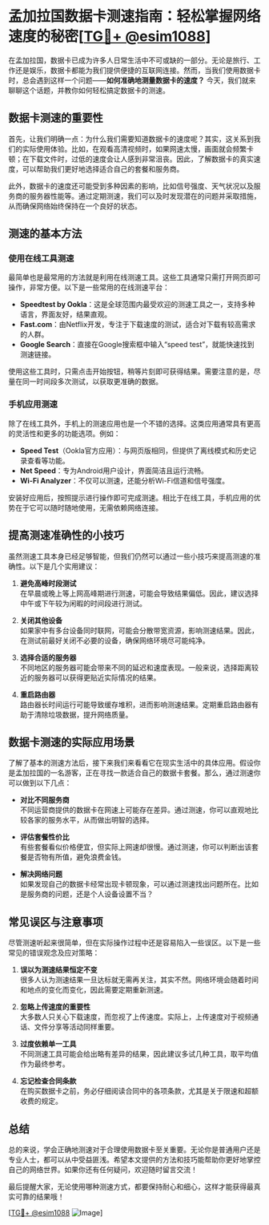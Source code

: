 # 孟加拉国数据卡测速指南：轻松掌握网络速度的秘密[[TG💪+ @esim1088](https://t.me/s/esim1088)]

在孟加拉国，数据卡已成为许多人日常生活中不可或缺的一部分。无论是旅行、工作还是娱乐，数据卡都能为我们提供便捷的互联网连接。然而，当我们使用数据卡时，总会遇到这样一个问题——**如何准确地测量数据卡的速度？** 今天，我们就来聊聊这个话题，并教你如何轻松搞定数据卡的测速。

## 数据卡测速的重要性

首先，让我们明确一点：为什么我们需要知道数据卡的速度呢？其实，这关系到我们的实际使用体验。比如，在观看高清视频时，如果网速太慢，画面就会频繁卡顿；在下载文件时，过低的速度会让人感到非常沮丧。因此，了解数据卡的真实速度，可以帮助我们更好地选择适合自己的套餐和服务商。

此外，数据卡的速度还可能受到多种因素的影响，比如信号强度、天气状况以及服务商的服务器性能等。通过定期测速，我们可以及时发现潜在的问题并采取措施，从而确保网络始终保持在一个良好的状态。

## 测速的基本方法

### 使用在线工具测速

最简单也是最常用的方法就是利用在线测速工具。这些工具通常只需打开网页即可操作，非常方便。以下是一些常用的在线测速平台：

- **Speedtest by Ookla**：这是全球范围内最受欢迎的测速工具之一，支持多种语言，界面友好，结果直观。
- **Fast.com**：由Netflix开发，专注于下载速度的测试，适合对下载有较高需求的人群。
- **Google Search**：直接在Google搜索框中输入“speed test”，就能快速找到测速链接。

使用这些工具时，只需点击开始按钮，稍等片刻即可获得结果。需要注意的是，尽量在同一时间段多次测试，以获取更准确的数据。

### 手机应用测速

除了在线工具外，手机上的测速应用也是一个不错的选择。这类应用通常具有更高的灵活性和更多的功能选项。例如：

- **Speed Test**（Ookla官方应用）：与网页版相同，但提供了离线模式和历史记录查看等功能。
- **Net Speed**：专为Android用户设计，界面简洁且运行流畅。
- **Wi-Fi Analyzer**：不仅可以测速，还能分析Wi-Fi信道和信号强度。

安装好应用后，按照提示进行操作即可完成测速。相比于在线工具，手机应用的优势在于它可以随时随地使用，无需依赖网络连接。

## 提高测速准确性的小技巧

虽然测速工具本身已经足够智能，但我们仍然可以通过一些小技巧来提高测速的准确性。以下是几个实用建议：

1. **避免高峰时段测试**  
   在早晨或晚上等上网高峰期进行测速，可能会导致结果偏低。因此，建议选择中午或下午较为闲暇的时间段进行测试。

2. **关闭其他设备**  
   如果家中有多台设备同时联网，可能会分散带宽资源，影响测速结果。因此，在测试前最好关闭不必要的设备，确保网络环境尽可能纯净。

3. **选择合适的服务器**  
   不同地区的服务器可能会带来不同的延迟和速度表现。一般来说，选择距离较近的服务器可以获得更贴近实际情况的结果。

4. **重启路由器**  
   路由器长时间运行可能导致缓存堆积，进而影响测速结果。定期重启路由器有助于清除垃圾数据，提升网络质量。

## 数据卡测速的实际应用场景

了解了基本的测速方法后，接下来我们来看看它在现实生活中的具体应用。假设你是孟加拉国的一名游客，正在寻找一款适合自己的数据卡套餐。那么，通过测速你可以做到以下几点：

- **对比不同服务商**  
  不同运营商提供的数据卡在网速上可能存在差异。通过测速，你可以直观地比较各家的服务水平，从而做出明智的选择。

- **评估套餐性价比**  
  有些套餐看似价格便宜，但实际上网速却很慢。通过测速，你可以判断出该套餐是否物有所值，避免浪费金钱。

- **解决网络问题**  
  如果发现自己的数据卡经常出现卡顿现象，可以通过测速找出问题所在。比如是服务商的问题，还是个人设备设置不当？

## 常见误区与注意事项

尽管测速听起来很简单，但在实际操作过程中还是容易陷入一些误区。以下是一些常见的错误观念及应对策略：

1. **误以为测速结果恒定不变**  
   很多人认为测速结果一旦达标就无需再关注，其实不然。网络环境会随着时间和地点的变化而变化，因此需要定期重新测速。

2. **忽略上传速度的重要性**  
   大多数人只关心下载速度，而忽视了上传速度。实际上，上传速度对于视频通话、文件分享等活动同样重要。

3. **过度依赖单一工具**  
   不同测速工具可能会给出略有差异的结果，因此建议多试几种工具，取平均值作为最终参考。

4. **忘记检查合同条款**  
   在购买数据卡之前，务必仔细阅读合同中的各项条款，尤其是关于限速和超额收费的规定。

## 总结

总的来说，学会正确地测速对于合理使用数据卡至关重要。无论你是普通用户还是专业人士，都可以从中受益匪浅。希望本文提供的方法和技巧能帮助你更好地掌控自己的网络世界。如果你还有任何疑问，欢迎随时留言交流！

最后提醒大家，无论使用哪种测速方式，都要保持耐心和细心，这样才能获得最真实可靠的结果哦！  

[[TG💪+ @esim1088](https://t.me/s/esim1088) ![Image](https://i.postimg.cc/4NQfJmqS/Snipaste-2025-05-13-00-14-12.png)]
